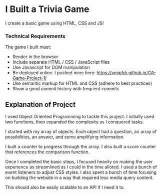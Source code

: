 # I Built a Trivia Game

I create a basic game using HTML, CSS and
JS!

### Technical Requirements

The game I built must:

- Render in the browser
- Include separate HTML / CSS / JavaScript files
- Use Javascript for DOM manipulation
- Be deployed online.  I pushed mine here: https://vmipfdr.github.io/GA-Game-Project-1/
- Use semantic markup for HTML and CSS (adhere to best practices)
- Show a good commit history with frequent commits

## Explanation of Project

I used Object Oriented Programming to tackle this project.  I initially used two functions, then expanded the complexity as I conquered tasks.  

I started with my array of objects.  Each object had a question, an array of possibilities, an answer, and some amplifying information.

I built a counter to progress through the array.  I also built a score counter that references the comparison function.

Once I completed the basic steps, I focused heavily on making the user experience as streamlined as I could in the time alloted.  I used a bunch of event listeners to adjust CSS styles.  I also spent a bunch of time focusing on building the website in a way that required less media query content. 

This should also be easily scalable to an API if I need it to.